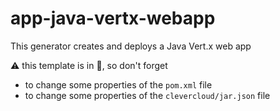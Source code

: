 # app-java-vertx-webapp

This generator creates and deploys a Java Vert.x web app

:warning: this template is in :construction:, so don't forget 

- to change some properties of the `pom.xml` file
- to change some properties of the `clevercloud/jar.json` file

